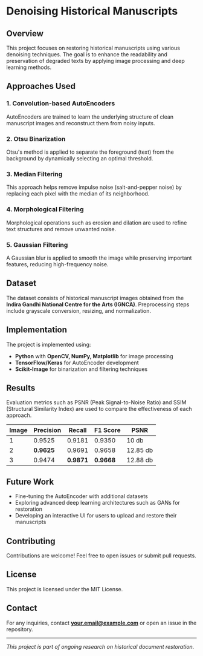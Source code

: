 # Denoising Historical Manuscripts

## Overview
This project focuses on restoring historical manuscripts using various denoising techniques. The goal is to enhance the readability and preservation of degraded texts by applying image processing and deep learning methods.

## Approaches Used
### 1. Convolution-based AutoEncoders
AutoEncoders are trained to learn the underlying structure of clean manuscript images and reconstruct them from noisy inputs.

### 2. Otsu Binarization
Otsu's method is applied to separate the foreground (text) from the background by dynamically selecting an optimal threshold.

### 3. Median Filtering
This approach helps remove impulse noise (salt-and-pepper noise) by replacing each pixel with the median of its neighborhood.

### 4. Morphological Filtering
Morphological operations such as erosion and dilation are used to refine text structures and remove unwanted noise.

### 5. Gaussian Filtering
A Gaussian blur is applied to smooth the image while preserving important features, reducing high-frequency noise.

## Dataset
The dataset consists of historical manuscript images obtained from the **Indira Gandhi National Centre for the Arts (IGNCA)**. Preprocessing steps include grayscale conversion, resizing, and normalization.

## Implementation
The project is implemented using:
- **Python** with **OpenCV, NumPy, Matplotlib** for image processing
- **TensorFlow/Keras** for AutoEncoder development
- **Scikit-Image** for binarization and filtering techniques

## Results
Evaluation metrics such as PSNR (Peak Signal-to-Noise Ratio) and SSIM (Structural Similarity Index) are used to compare the effectiveness of each approach.

| Image | Precision | Recall  | F1 Score | PSNR  |
|-------|----------|---------|---------|------|
| 1     | 0.9525   | 0.9181  | 0.9350  | 10 db  |
| 2     | **0.9625**   | 0.9691  | 0.9658  | 12.85 db  |
| 3     | 0.9474   | **0.9871**  | **0.9668**  | 12.88 db  |

## Future Work
- Fine-tuning the AutoEncoder with additional datasets
- Exploring advanced deep learning architectures such as GANs for restoration
- Developing an interactive UI for users to upload and restore their manuscripts

## Contributing
Contributions are welcome! Feel free to open issues or submit pull requests.

## License
This project is licensed under the MIT License.

## Contact
For any inquiries, contact **your.email@example.com** or open an issue in the repository.

---

_This project is part of ongoing research on historical document restoration._

